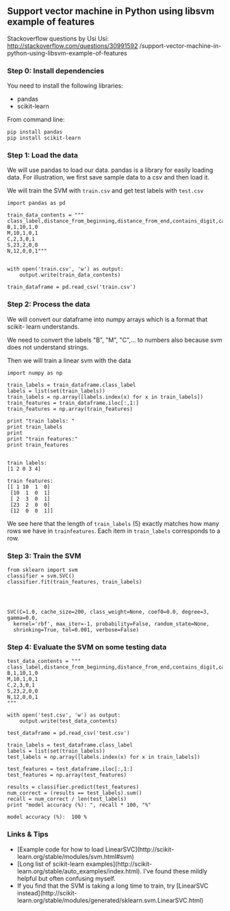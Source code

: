 
## Support vector machine in Python using libsvm example of features
Stackoverflow questions by Usi Usi: http://stackoverflow.com/questions/30991592
/support-vector-machine-in-python-using-libsvm-example-of-features
### Step 0: Install dependencies
You need to install the following libraries:
* pandas
* scikit-learn

From command line:

```
pip install pandas
pip install scikit-learn
```

### Step 1: Load the data
We will use pandas to load our data.
pandas is a library for easily loading data. For illustration, we first save
sample data to a csv and then load it.

We will train the SVM with `train.csv` and get test labels with `test.csv`


    import pandas as pd
    
    train_data_contents = """
    class_label,distance_from_beginning,distance_from_end,contains_digit,capitalized
    B,1,10,1,0
    M,10,1,0,1
    C,2,3,0,1
    S,23,2,0,0
    N,12,0,0,1"""
    
    
    with open('train.csv', 'w') as output:
        output.write(train_data_contents)
        
    train_dataframe = pd.read_csv('train.csv')


### Step 2: Process the data
We will convert our dataframe into numpy arrays which is a format that scikit-
learn understands.

We need to convert the labels "B", "M", "C",... to numbers also because svm does
not understand strings.

Then we will train a linear svm with the data


    import numpy as np
    
    train_labels = train_dataframe.class_label
    labels = list(set(train_labels))
    train_labels = np.array([labels.index(x) for x in train_labels])
    train_features = train_dataframe.iloc[:,1:]
    train_features = np.array(train_features)
    
    print "train labels: "
    print train_labels
    print 
    print "train features:"
    print train_features


    train labels: 
    [1 2 0 3 4]
    
    train features:
    [[ 1 10  1  0]
     [10  1  0  1]
     [ 2  3  0  1]
     [23  2  0  0]
     [12  0  0  1]]


We see here that the length of `train_labels` (5) exactly matches how many rows
we have in `trainfeatures`. Each item in `train_labels` corresponds to a row.

### Step 3: Train the SVM


    from sklearn import svm
    classifier = svm.SVC()
    classifier.fit(train_features, train_labels)




    SVC(C=1.0, cache_size=200, class_weight=None, coef0=0.0, degree=3, gamma=0.0,
      kernel='rbf', max_iter=-1, probability=False, random_state=None,
      shrinking=True, tol=0.001, verbose=False)



### Step 4: Evaluate the SVM on some testing data


    test_data_contents = """
    class_label,distance_from_beginning,distance_from_end,contains_digit,capitalized
    B,1,10,1,0
    M,10,1,0,1
    C,2,3,0,1
    S,23,2,0,0
    N,12,0,0,1
    """
    
    with open('test.csv', 'w') as output:
        output.write(test_data_contents)
    
    test_dataframe = pd.read_csv('test.csv')
    
    train_labels = test_dataframe.class_label
    labels = list(set(train_labels))
    test_labels = np.array([labels.index(x) for x in train_labels])
    
    test_features = test_dataframe.iloc[:,1:]
    test_features = np.array(test_features)
    
    results = classifier.predict(test_features)
    num_correct = (results == test_labels).sum()
    recall = num_correct / len(test_labels)
    print "model accuracy (%): ", recall * 100, "%"

    model accuracy (%):  100 %


### Links & Tips
* [Example code for how to load LinearSVC](http://scikit-
learn.org/stable/modules/svm.html#svm)
* [Long list of scikit-learn examples](http://scikit-
learn.org/stable/auto_examples/index.html). I've found these mildly helpful but
often confusing myself.
* If you find that the SVM is taking a long time to train, try [LinearSVC
instead](http://scikit-
learn.org/stable/modules/generated/sklearn.svm.LinearSVC.html)

